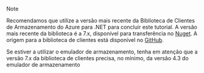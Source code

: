 > [!NOTE]
> Recomendamos que utilize a versão mais recente da Biblioteca de Clientes de Armazenamento do Azure para .NET para concluir este tutorial. A versão mais recente da biblioteca é a 7.x, disponível para transferência no [Nuget](https://www.nuget.org/packages/WindowsAzure.Storage/). A origem para a biblioteca de clientes está disponível no [GitHub](https://github.com/Azure/azure-storage-net).
> 
> Se estiver a utilizar o emulador de armazenamento, tenha em atenção que a versão 7.x da biblioteca de clientes precisa, no mínimo, da versão 4.3 do emulador de armazenamento 
> 
> 

<!--HONumber=Sep16_HO3-->


